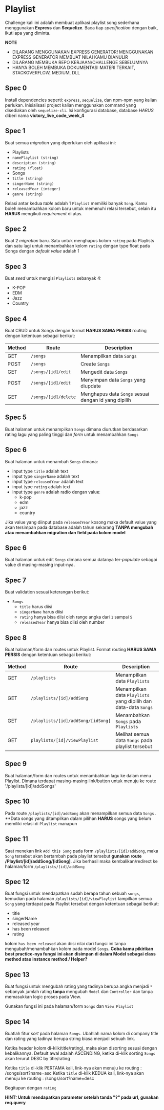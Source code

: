 # Playlist

Challenge kali ini adalah membuat aplikasi playlist song sederhana menggunakan **Express** dan **Sequelize**.
Baca tiap *specification* dengan baik, ikuti apa yang diminta.

**NOTE**
 - DILARANG MENGGUNAKAN EXPRESS GENERATOR! MENGGUNAKAN EXPRESS GENERATOR MEMBUAT NILAI KAMU DIANULIR
 - DILARANG MEMBUKA REPO KERJAAN/CHALLENGE SEBELUMNYA
 - HANYA BOLEH MEMBUKA DOKUMENTASI MATERI TERKAIT, STACKOVERFLOW, MEDIUM, DLL

## Spec 0
Install dependencies seperti: `express`, `sequelize`, dan npm-npm yang kalian perlukan. Inisialisasi project kalian menggunakan command yang disediakan oleh `sequelize-cli`. Isi konfigurasi database, database *HARUS* diberi nama **victory_live_code_week_4**

## Spec 1
Buat semua *migration* yang diperlukan oleh aplikasi ini:
- Playlists
 - `namePlaylist (string)`
 - `description (string)`
 - `rating (float)`
- Songs
 - `title (string)`
 - `singerName (string)`
 - `releasedYear (integer)`
 - `genre (string)`

Relasi antar kedua *table* adalah 1 `Playlist` memiliki banyak `Song`. Kamu boleh menambahkan kolom baru untuk memenuhi relasi tersebut, selain itu **HARUS** mengikuti *requirement* di atas.

## Spec 2
Buat 2 *migration* baru. Satu untuk menghapus kolom `rating` pada Playlists dan satu lagi untuk menambahkan kolom `rating` dengan type float pada Songs dengan *default value* adalah 1

## Spec 3
Buat *seed* untuk mengisi `Playlists` sebanyak 4:
  - K-POP
  - EDM
  - Jazz
  - Country

## Spec 4
Buat CRUD untuk Songs dengan format **HARUS SAMA PERSIS** routing dengan ketentuan sebagai berikut:

| Method | Route            | Description |
|--------|------------------|-------------|
| GET    | `/songs`         | Menampilkan data `Songs` |
| POST   | `/songs`         | Create `Songs` |
| GET    | `/songs/[id]/edit` | Mengedit data `Songs`|
| POST   | `/songs/[id]/edit` | Menyimpan data `Songs` yang diupdate |
| GET    | `/songs/[id]/delete` | Menghapus data `Songs` sesuai dengan id yang dipilih

## Spec 5
Buat halaman untuk menampilkan `Songs` dimana diurutkan berdasarkan rating lagu yang paling tinggi dan *form* untuk menambahkan `Songs`

## Spec 6
Buat halaman untuk menambah `Songs` dimana:
  - input type `title` adalah text
  - input type `singerName` adalah text
  - input type `releasedYear` adalah text
  - input type `rating` adalah text
  - input type `genre` adalah radio dengan value:
    - k-pop
    - edm
    - jazz
    - country

Jika value yang diinput pada `releasedYear` kosong maka default value yang akan tersimpan pada database adalah tahun sekarang **TANPA mengubah atau menambahkan migration dan field pada kolom model**

## Spec 6
Buat halaman untuk edit `Songs` dimana semua datanya ter-*populate* sebagai value di masing-masing input-nya.

## Spec 7
Buat validation sesuai keterangan berikut:
- `Songs`
  - `title` harus diisi
  - `singerName` harus diisi
  - `rating` hanya bisa diisi oleh range angka dari `1` sampai `5`
  - `releasedYear` hanya bisa diisi oleh number

## Spec 8
Buat halaman/form dan routes untuk Playlist. Format routing **HARUS SAMA PERSIS** dengan ketentuan sebagai berikut:

| Method | Route          | Description |
|--------|----------------|-------------|
| GET    | `/playlists`   | Menampilkan data `Playlists` |
| GET    | `/playlists/[id]/addSong` | Menampilkan data `Playlists` yang dipilih dan data-data `Songs` |
| GET   | `/playlists/[id]/addSong/[idSong]` | Menambahkan `Songs` pada `Playlists` |
| GET    | `playlists/[id]/viewPlaylist` | Melihat semua data `Songs` pada playlist tersebut

## Spec 9
Buat halaman/form dan routes untuk menambahkan lagu ke dalam menu Playlist. Dimana terdapat masing-masing link/button untuk menuju ke route '/playlists/[id]/addSongs'

## Spec 10
Pada route `/playlists/[id]/addSong` akan menampilkan semua data `Songs.` **Data songs yang ditampilkan dalam pilihan **HARUS** songs yang belum memiliki relasi di `Playlist` manapun

## Spec 11
Saat menekan link `Add this Song` pada form `/playlists/[id]/addSong`, maka `Song` tersebut akan bertambah pada playlist tersebut **gunakan route /Playlist/[id]/addSong/[idSong]**. Jika berhasil maka kembalikan/redirect ke halaman/form `/playlists/[id]/addSong`

## Spec 12
Buat fungsi untuk mendapatkan sudah berapa tahun sebuah `songs`, kemudian pada halaman `/playlists/[id]/viewPlaylist` tampilkan semua `Song` yang terdapat pada Playlist tersebut dengan ketentuan sebagai berikut:
 - title
 - singerName
 - released year
 - has been released
 - rating

kolom `has been released` akan diisi nilai dari fungsi ini tanpa mengubah/menambahkan kolom pada model `Songs`. **Coba kamu pikirikan best practice-nya fungsi ini akan disimpan di dalam Model sebagai class method atau instance method / Helper?**

## Spec 13
Buat fungsi untuk mengubah rating yang tadinya berupa angka menjadi `*` sebanyak jumlah rating **tanpa** mengubah `Model` dan `Controller` dan tanpa memasukkan logic proses pada View.

Gunakan fungsi ini pada halaman/form `Songs` dan `View Playlist`

## Spec 14
Buatlah fitur *sort* pada halaman `Songs`. Ubahlah nama kolom di company title dan rating yang tadinya berupa string biasa menjadi sebuah link.

Ketika header kolom di-klik(title/rating), maka akan disorting sesuai dengan kebalikannya. Default awal adalah ASCENDING, ketika di-klik sorting `Songs` akan terurut DESC by title/rating

Ketika `title` di-klik PERTAMA kali, link-nya akan menuju ke routing : /songs/sort?name=asc
Ketika `title` di-klik KEDUA kali, link-nya akan menuju ke routing : /songs/sort?name=desc

Begitupun dengan `rating`

**HINT: Untuk mendapatkan parameter setelah tanda "?" pada url, gunakan req.query**
